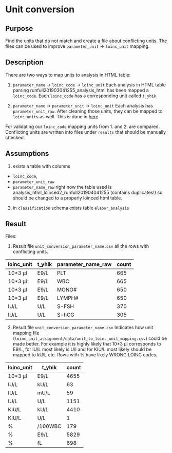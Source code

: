 
# Unit conversion

## Purpose
Find the units that do not match and create a file about conflicting units.
The files can be used to improve `parameter_unit` -> `loinc_unit` mapping.

## Description 
There are two ways to map units to analysis in HTML table:
1.  `parameter_name` -> `loinc_code` -> `loinc_unit`
      Each analysis in HTML table parsing runfull201903041255_analysis_html has been mapped a `loinc_code`. Each `loinc_code` has a corresponding unit called `t_yhik`.

2. `parameter_name` -> `parameter_unit` -> `loinc_unit`
  Each analysis has `parameter_unit_raw`. After cleaning those units, they can be mapped to `loinc_unit`s as well. This is done in [here](https://git.stacc.ee/project4/cda-data-cleaning/tree/master/analysis_data_cleaning/LOINC_cleaning/loinc_unit_assignment)

For validating our `loinc_code` mapping units from 1. and 2. are compared. Conflicting units are written into files under `results`  that should be manually checked.

## Assumptions
1. exists a table with columns
* `loinc_code`,
* `parameter_unit_raw` 
* `parameter_name_raw`
right now the table used  is analysis_html_loinced2_runfull201904041255 (contains duplicates!) so should be changed to a properly loinced html table.

2. in `classification` schema exists table `elabor_analysis`

## Result 
Files:

1. Result file `unit_conversion_parameter_name.csv` 
all the rows with conflicting units.

loinc_unit | t_yhik | parameter_name_raw | count
------------| -------| --------------------------|---- 
10*3 µl | E9/L | PLT | 665
10*3 µl | E9/L | WBC | 665
10*3 µl | E9/L | MONO# | 650
10*3 µl | E9/L | LYMPH# | 650
IU/L | U/L | S-FSH | 370
IU/L | U/L | S-hCG | 305

2. Result file `unit_conversion_parameter_name.csv`
Indicates how unit mapping file (`loinc_unit_assignment/data/unit_to_loinc_unit_mapping.csv`) could be made better.
For example it is highly likely that 10*3 µl corresponds to E9/L, for IU/L most likely is U/l and for  KIU/L most likely should be mapped to kU/L etc. Rows with % have likely WRONG LOINC codes.

loinc_unit | t_yhik  | count
------------| -------|---- 
10*3 µl | E9/L | 4655
IU/L | kU/L | 63
IU/L | mU/L | 59
IU/L | U/L | 1151
KIU/L | kU/L | 4410
KIU/L | U/L | 1
%|/100WBC|179
%|E9/L|5829
%|fL|698

